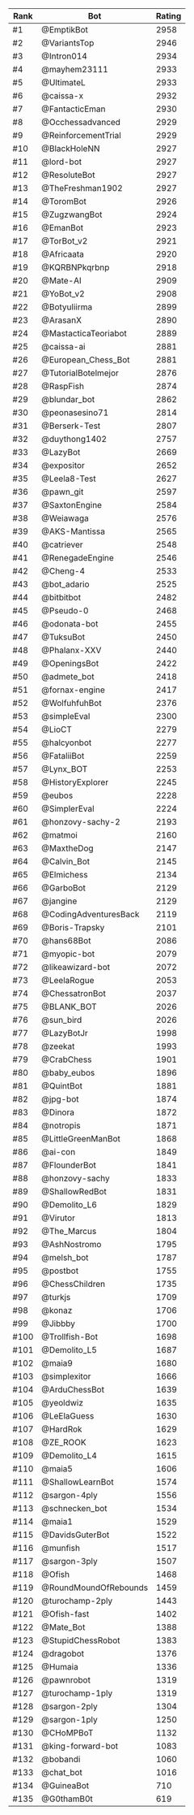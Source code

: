 Rank|Bot|Rating
---|---|---
#1|@EmptikBot|2958
#2|@VariantsTop|2946
#3|@Intron014|2934
#4|@mayhem23111|2933
#5|@UltimateL|2933
#6|@caissa-x|2932
#7|@FantacticEman|2930
#8|@Occhessadvanced|2929
#9|@ReinforcementTrial|2929
#10|@BlackHoleNN|2927
#11|@lord-bot|2927
#12|@ResoluteBot|2927
#13|@TheFreshman1902|2927
#14|@ToromBot|2926
#15|@ZugzwangBot|2924
#16|@EmanBot|2923
#17|@TorBot_v2|2921
#18|@Africaata|2920
#19|@KQRBNPkqrbnp|2918
#20|@Mate-AI|2909
#21|@YoBot_v2|2908
#22|@Botyuliirma|2899
#23|@ArasanX|2890
#24|@MastacticaTeoriabot|2889
#25|@caissa-ai|2881
#26|@European_Chess_Bot|2881
#27|@TutorialBotelmejor|2876
#28|@RaspFish|2874
#29|@blundar_bot|2862
#30|@peonasesino71|2814
#31|@Berserk-Test|2807
#32|@duythong1402|2757
#33|@LazyBot|2669
#34|@expositor|2652
#35|@Leela8-Test|2627
#36|@pawn_git|2597
#37|@SaxtonEngine|2584
#38|@Weiawaga|2576
#39|@AKS-Mantissa|2565
#40|@catriever|2548
#41|@RenegadeEngine|2546
#42|@Cheng-4|2533
#43|@bot_adario|2525
#44|@bitbitbot|2482
#45|@Pseudo-0|2468
#46|@odonata-bot|2455
#47|@TuksuBot|2450
#48|@Phalanx-XXV|2440
#49|@OpeningsBot|2422
#50|@admete_bot|2418
#51|@fornax-engine|2417
#52|@WolfuhfuhBot|2376
#53|@simpleEval|2300
#54|@LioCT|2279
#55|@halcyonbot|2277
#56|@FataliiBot|2259
#57|@Lynx_BOT|2253
#58|@HistoryExplorer|2245
#59|@eubos|2228
#60|@SimplerEval|2224
#61|@honzovy-sachy-2|2193
#62|@matmoi|2160
#63|@MaxtheDog|2147
#64|@Calvin_Bot|2145
#65|@Elmichess|2134
#66|@GarboBot|2129
#67|@jangine|2129
#68|@CodingAdventuresBack|2119
#69|@Boris-Trapsky|2101
#70|@hans68Bot|2086
#71|@myopic-bot|2079
#72|@likeawizard-bot|2072
#73|@LeelaRogue|2053
#74|@ChessatronBot|2037
#75|@BLANK_BOT|2026
#76|@sun_bird|2026
#77|@LazyBotJr|1998
#78|@zeekat|1993
#79|@CrabChess|1901
#80|@baby_eubos|1896
#81|@QuintBot|1881
#82|@jpg-bot|1874
#83|@Dinora|1872
#84|@notropis|1871
#85|@LittleGreenManBot|1868
#86|@ai-con|1849
#87|@FlounderBot|1841
#88|@honzovy-sachy|1833
#89|@ShallowRedBot|1831
#90|@Demolito_L6|1829
#91|@Virutor|1813
#92|@The_Marcus|1804
#93|@AshNostromo|1795
#94|@melsh_bot|1787
#95|@postbot|1755
#96|@ChessChildren|1735
#97|@turkjs|1709
#98|@konaz|1706
#99|@Jibbby|1700
#100|@Trollfish-Bot|1698
#101|@Demolito_L5|1687
#102|@maia9|1680
#103|@simplexitor|1666
#104|@ArduChessBot|1639
#105|@yeoldwiz|1635
#106|@LeElaGuess|1630
#107|@HardRok|1629
#108|@ZE_ROOK|1623
#109|@Demolito_L4|1615
#110|@maia5|1606
#111|@ShallowLearnBot|1574
#112|@sargon-4ply|1556
#113|@schnecken_bot|1534
#114|@maia1|1529
#115|@DavidsGuterBot|1522
#116|@munfish|1517
#117|@sargon-3ply|1507
#118|@Ofish|1468
#119|@RoundMoundOfRebounds|1459
#120|@turochamp-2ply|1443
#121|@Ofish-fast|1402
#122|@Mate_Bot|1388
#123|@StupidChessRobot|1383
#124|@dragobot|1376
#125|@Humaia|1336
#126|@pawnrobot|1319
#127|@turochamp-1ply|1319
#128|@sargon-2ply|1304
#129|@sargon-1ply|1250
#130|@CHoMPBoT|1132
#131|@king-forward-bot|1083
#132|@bobandi|1060
#133|@chat_bot|1016
#134|@GuineaBot|710
#135|@G0thamB0t|619
